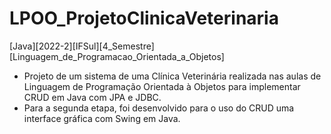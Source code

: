 # LPOO_ProjetoClinicaVeterinaria
[Java][2022-2][IFSul][4_Semestre][Linguagem_de_Programacao_Orientada_a_Objetos]

- Projeto de um sistema de uma Clínica Veterinária realizada nas aulas de Linguagem de Programação Orientada à Objetos para implementar CRUD em Java com JPA e JDBC.
- Para a segunda etapa, foi desenvolvido para o uso do CRUD uma interface gráfica com Swing em Java.
